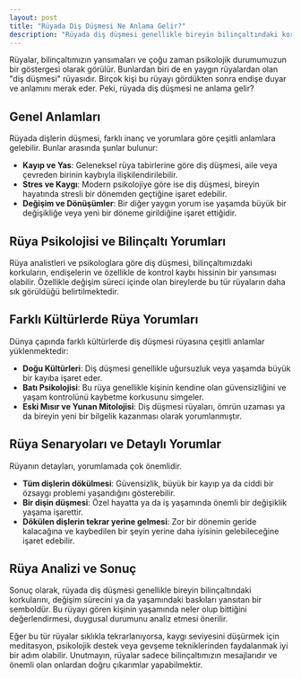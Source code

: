 ```yaml
---
layout: post
title: "Rüyada Diş Düşmesi Ne Anlama Gelir?"
description: "Rüyada diş düşmesi genellikle bireyin bilinçaltındaki korkularını, değişim sürecini ya da yaşamındaki baskıları yansıtan bir semboldür."
---
```


Rüyalar, bilinçaltımızın yansımaları ve çoğu zaman psikolojik durumumuzun bir göstergesi olarak görülür. Bunlardan biri de en yaygın rüyalardan olan "diş düşmesi" rüyasıdır. Birçok kişi bu rüyayı gördükten sonra endişe duyar ve anlamını merak eder. Peki, rüyada diş düşmesi ne anlama gelir?

## Genel Anlamları

Rüyada dişlerin düşmesi, farklı inanç ve yorumlara göre çeşitli anlamlara gelebilir. Bunlar arasında şunlar bulunur:

- **Kayıp ve Yas**: Geleneksel rüya tabirlerine göre diş düşmesi, aile veya çevreden birinin kaybıyla ilişkilendirilebilir.
- **Stres ve Kaygı**: Modern psikolojiye göre ise diş düşmesi, bireyin hayatında stresli bir dönemden geçtiğine işaret edebilir.
- **Değişim ve Dönüşümler**: Bir diğer yaygın yorum ise yaşamda büyük bir değişikliğe veya yeni bir döneme girildiğine işaret ettiğidir.

## Rüya Psikolojisi ve Bilinçaltı Yorumları

Rüya analistleri ve psikologlara göre diş düşmesi, bilinçaltımızdaki korkuların, endişelerin ve özellikle de kontrol kaybı hissinin bir yansıması olabilir. Özellikle değişim süreci içinde olan bireylerde bu tür rüyaların daha sık görüldüğü belirtilmektedir.

## Farklı Kültürlerde Rüya Yorumları

Dünya çapında farklı kültürlerde diş düşmesi rüyasına çeşitli anlamlar yüklenmektedir:

- **Doğu Kültürleri**: Diş düşmesi genellikle uğursuzluk veya yaşamda büyük bir kayıba işaret eder.
- **Batı Psikolojisi**: Bu rüya genellikle kişinin kendine olan güvensizliğini ve yaşam kontrolünü kaybetme korkusunu simgeler.
- **Eski Mısır ve Yunan Mitolojisi**: Diş düşmesi rüyaları, ömrün uzaması ya da bireyin yeni bir bilgelik kazanması olarak yorumlanmıştır.

## Rüya Senaryoları ve Detaylı Yorumlar

Rüyanın detayları, yorumlamada çok önemlidir.

- **Tüm dişlerin dökülmesi**: Güvensizlik, büyük bir kayıp ya da ciddi bir özsaygı problemi yaşandığını gösterebilir.
- **Bir dişin düşmesi**: Özel hayatta ya da iş yaşamında önemli bir değişiklik yaşama işarettir.
- **Dökülen dişlerin tekrar yerine gelmesi**: Zor bir dönemin geride kalacağına ve kaybedilen bir şeyin yerine daha iyisinin gelebileceğine işaret edebilir.

## Rüya Analizi ve Sonuç

Sonuç olarak, rüyada diş düşmesi genellikle bireyin bilinçaltındaki korkularını, değişim sürecini ya da yaşamındaki baskıları yansıtan bir semboldür. Bu rüyayı gören kişinin yaşamında neler olup bittiğini değerlendirmesi, duygusal durumunu analiz etmesi önerilir.

Eğer bu tür rüyalar sıklıkla tekrarlanıyorsa, kaygı seviyesini düşürmek için meditasyon, psikolojik destek veya gevşeme tekniklerinden faydalanmak iyi bir adım olabilir. Unutmayın, rüyalar sadece bilinçaltımızın mesajlarıdır ve önemli olan onlardan doğru çıkarımlar yapabilmektir.